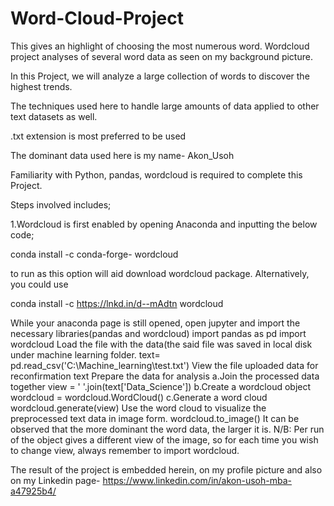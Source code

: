 # Word-Cloud-Project
This gives an highlight of choosing the most numerous word.
Wordcloud project analyses of several word data as seen on my background picture.

In this Project, we will analyze a large collection of words to discover the highest trends.

The techniques used here to handle large amounts of data applied to other text datasets as well.

.txt extension is most preferred to be used

The dominant data used here is my name- Akon_Usoh

Familiarity with Python, pandas, wordcloud is required to complete this Project.

Steps involved includes;

1.Wordcloud is first enabled by opening Anaconda and inputting the below code;

conda install -c conda-forge- wordcloud

to run as this option will aid download wordcloud package. Alternatively, you could use

conda install -c https://lnkd.in/d--mAdtn wordcloud

While your anaconda page is still opened, open jupyter and import the necessary libraries(pandas and wordcloud) import pandas as pd import wordcloud
Load the file with the data(the said file was saved in local disk under machine learning folder. text= pd.read_csv('C:\Machine_learning\test.txt')
View the file uploaded data for reconfirmation text
Prepare the data for analysis a.Join the processed data together view = ' '.join(text['Data_Science']) b.Create a wordcloud object wordcloud = wordcloud.WordCloud() c.Generate a word cloud wordcloud.generate(view)
Use the word cloud to visualize the preprocessed text data in image form. wordcloud.to_image() It can be observed that the more dominant the word data, the larger it is.
N/B: Per run of the object gives a different view of the image, so for each time you wish to change view, always remember to import wordcloud.

The result of the project is embedded herein, on my profile picture and also on my Linkedin page- https://www.linkedin.com/in/akon-usoh-mba-a47925b4/
